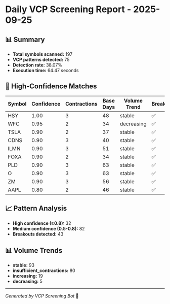 # Daily VCP Screening Report - 2025-09-25

## 📊 Summary
- **Total symbols scanned:** 197
- **VCP patterns detected:** 75
- **Detection rate:** 38.07%
- **Execution time:** 64.47 seconds

## 🎯 High-Confidence Matches

| Symbol | Confidence | Contractions | Base Days | Volume Trend | Breakout |
|--------|------------|--------------|-----------|--------------|----------|
| HSY | 1.00 | 3 | 48 | stable | ✅ |
| WFC | 0.95 | 2 | 34 | decreasing | ✅ |
| TSLA | 0.90 | 2 | 37 | stable | ✅ |
| CDNS | 0.90 | 3 | 40 | stable | ✅ |
| ILMN | 0.90 | 3 | 51 | stable | ✅ |
| FOXA | 0.90 | 2 | 34 | stable | ✅ |
| PLD | 0.90 | 3 | 63 | stable | ✅ |
| O | 0.90 | 3 | 63 | stable | ✅ |
| ZM | 0.90 | 3 | 56 | stable | ✅ |
| AAPL | 0.80 | 2 | 46 | stable | ✅ |


## 📈 Pattern Analysis
- **High confidence (≥0.8):** 32
- **Medium confidence (0.5-0.8):** 82
- **Breakouts detected:** 43

## 📊 Volume Trends
- **stable:** 93
- **insufficient_contractions:** 80
- **increasing:** 19
- **decreasing:** 5


---
*Generated by VCP Screening Bot* 🤖
